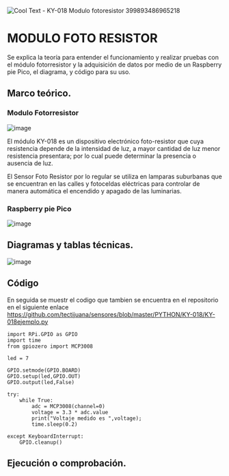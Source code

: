 ![Cool Text - KY-018 Modulo fotoresistor 399893486965218](https://user-images.githubusercontent.com/89375469/145665863-7e52fb6a-bebb-489b-8f23-149d44421ea7.png)

# MODULO FOTO RESISTOR

Se explica la teoría para entender el funcionamiento y realizar pruebas con el módulo fotorresistor y la adquisición de datos por medio de un Raspberry pie Pico, el diagrama, y código para su uso.

## Marco teórico.
### Modulo Fotorresistor
![image](https://user-images.githubusercontent.com/89375469/144342999-5d83180b-d8aa-4e65-96d7-d7aa7ccf9a5f.png)

El módulo KY-018 es un dispositivo electrónico foto-resistor que cuya resistencia depende de la intensidad de luz, a mayor cantidad de luz menor resistencia presentara; por lo cual puede determinar la presencia o ausencia de luz.

El Sensor Foto Resistor por lo regular se utiliza en lamparas suburbanas que se encuentran en las calles y fotoceldas eléctricas para controlar de manera automática el encendido y apagado de las luminarias.

### Raspberry pie Pico
![image](https://user-images.githubusercontent.com/89375469/144343041-0982f436-9ed6-4513-beea-362750d99587.png)

## Diagramas y tablas técnicas.

![image](https://user-images.githubusercontent.com/89375469/145665638-0e0c3a28-3d88-4902-9330-3a788368166e.png)


## Código
En seguida se muestr el codigo que tambien se encuentra en el repositorio en el siguiente enlace https://github.com/tectijuana/sensores/blob/master/PYTHON/KY-018/KY-018ejemplo.py

```
import RPi.GPIO as GPIO
import time
from gpiozero import MCP3008

led = 7

GPIO.setmode(GPIO.BOARD)
GPIO.setup(led,GPIO.OUT)
GPIO.output(led,False)

try: 
	while True:
		adc = MCP3008(channel=0)
		voltage = 3.3 * adc.value
		print("Voltaje medido es ",voltage);
		time.sleep(0.2)

except KeyboardInterrupt:
    GPIO.cleanup()
```    
    
## Ejecución o comprobación.

